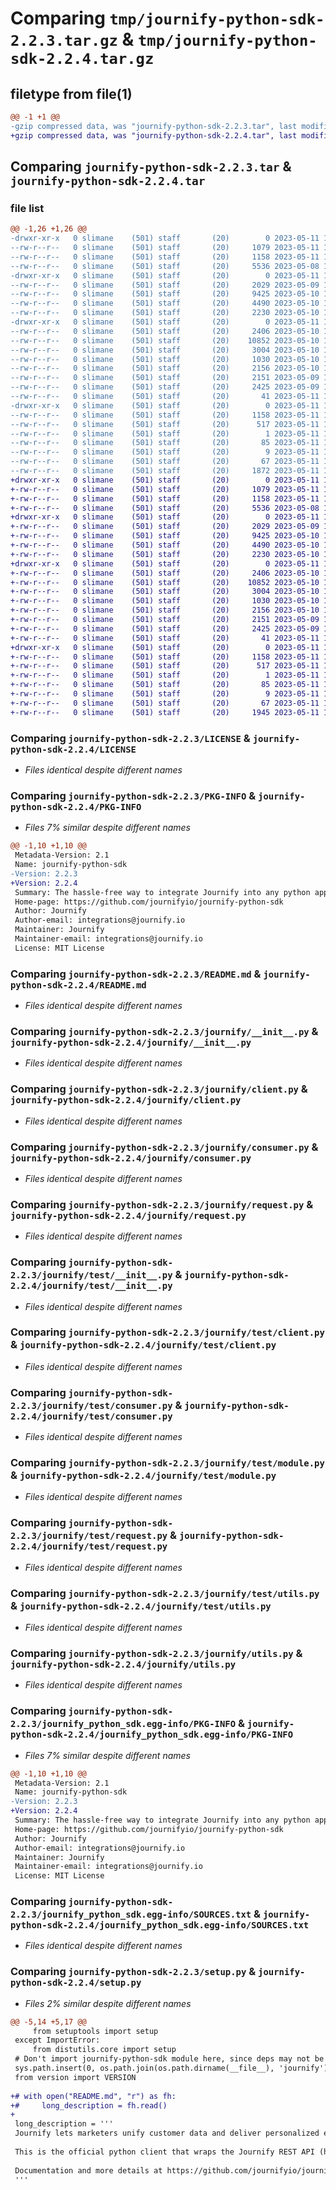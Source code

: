 # Comparing `tmp/journify-python-sdk-2.2.3.tar.gz` & `tmp/journify-python-sdk-2.2.4.tar.gz`

## filetype from file(1)

```diff
@@ -1 +1 @@
-gzip compressed data, was "journify-python-sdk-2.2.3.tar", last modified: Thu May 11 13:34:27 2023, max compression
+gzip compressed data, was "journify-python-sdk-2.2.4.tar", last modified: Thu May 11 13:44:52 2023, max compression
```

## Comparing `journify-python-sdk-2.2.3.tar` & `journify-python-sdk-2.2.4.tar`

### file list

```diff
@@ -1,26 +1,26 @@
-drwxr-xr-x   0 slimane    (501) staff       (20)        0 2023-05-11 13:34:27.830491 journify-python-sdk-2.2.3/
--rw-r--r--   0 slimane    (501) staff       (20)     1079 2023-05-11 12:57:01.000000 journify-python-sdk-2.2.3/LICENSE
--rw-r--r--   0 slimane    (501) staff       (20)     1158 2023-05-11 13:34:27.830557 journify-python-sdk-2.2.3/PKG-INFO
--rw-r--r--   0 slimane    (501) staff       (20)     5536 2023-05-08 12:44:35.000000 journify-python-sdk-2.2.3/README.md
-drwxr-xr-x   0 slimane    (501) staff       (20)        0 2023-05-11 13:34:27.828272 journify-python-sdk-2.2.3/journify/
--rw-r--r--   0 slimane    (501) staff       (20)     2029 2023-05-09 11:58:31.000000 journify-python-sdk-2.2.3/journify/__init__.py
--rw-r--r--   0 slimane    (501) staff       (20)     9425 2023-05-10 14:15:28.000000 journify-python-sdk-2.2.3/journify/client.py
--rw-r--r--   0 slimane    (501) staff       (20)     4490 2023-05-10 16:09:24.000000 journify-python-sdk-2.2.3/journify/consumer.py
--rw-r--r--   0 slimane    (501) staff       (20)     2230 2023-05-10 16:09:24.000000 journify-python-sdk-2.2.3/journify/request.py
-drwxr-xr-x   0 slimane    (501) staff       (20)        0 2023-05-11 13:34:27.829517 journify-python-sdk-2.2.3/journify/test/
--rw-r--r--   0 slimane    (501) staff       (20)     2406 2023-05-10 16:02:37.000000 journify-python-sdk-2.2.3/journify/test/__init__.py
--rw-r--r--   0 slimane    (501) staff       (20)    10852 2023-05-10 15:17:34.000000 journify-python-sdk-2.2.3/journify/test/client.py
--rw-r--r--   0 slimane    (501) staff       (20)     3004 2023-05-10 16:06:08.000000 journify-python-sdk-2.2.3/journify/test/consumer.py
--rw-r--r--   0 slimane    (501) staff       (20)     1030 2023-05-10 16:03:27.000000 journify-python-sdk-2.2.3/journify/test/module.py
--rw-r--r--   0 slimane    (501) staff       (20)     2156 2023-05-10 15:13:26.000000 journify-python-sdk-2.2.3/journify/test/request.py
--rw-r--r--   0 slimane    (501) staff       (20)     2151 2023-05-09 15:30:54.000000 journify-python-sdk-2.2.3/journify/test/utils.py
--rw-r--r--   0 slimane    (501) staff       (20)     2425 2023-05-09 12:16:28.000000 journify-python-sdk-2.2.3/journify/utils.py
--rw-r--r--   0 slimane    (501) staff       (20)       41 2023-05-11 13:30:52.000000 journify-python-sdk-2.2.3/journify/version.py
-drwxr-xr-x   0 slimane    (501) staff       (20)        0 2023-05-11 13:34:27.830379 journify-python-sdk-2.2.3/journify_python_sdk.egg-info/
--rw-r--r--   0 slimane    (501) staff       (20)     1158 2023-05-11 13:34:27.000000 journify-python-sdk-2.2.3/journify_python_sdk.egg-info/PKG-INFO
--rw-r--r--   0 slimane    (501) staff       (20)      517 2023-05-11 13:34:27.000000 journify-python-sdk-2.2.3/journify_python_sdk.egg-info/SOURCES.txt
--rw-r--r--   0 slimane    (501) staff       (20)        1 2023-05-11 13:34:27.000000 journify-python-sdk-2.2.3/journify_python_sdk.egg-info/dependency_links.txt
--rw-r--r--   0 slimane    (501) staff       (20)       85 2023-05-11 13:34:27.000000 journify-python-sdk-2.2.3/journify_python_sdk.egg-info/requires.txt
--rw-r--r--   0 slimane    (501) staff       (20)        9 2023-05-11 13:34:27.000000 journify-python-sdk-2.2.3/journify_python_sdk.egg-info/top_level.txt
--rw-r--r--   0 slimane    (501) staff       (20)       67 2023-05-11 13:34:27.830866 journify-python-sdk-2.2.3/setup.cfg
--rw-r--r--   0 slimane    (501) staff       (20)     1872 2023-05-11 13:05:19.000000 journify-python-sdk-2.2.3/setup.py
+drwxr-xr-x   0 slimane    (501) staff       (20)        0 2023-05-11 13:44:52.226623 journify-python-sdk-2.2.4/
+-rw-r--r--   0 slimane    (501) staff       (20)     1079 2023-05-11 12:57:01.000000 journify-python-sdk-2.2.4/LICENSE
+-rw-r--r--   0 slimane    (501) staff       (20)     1158 2023-05-11 13:44:52.226711 journify-python-sdk-2.2.4/PKG-INFO
+-rw-r--r--   0 slimane    (501) staff       (20)     5536 2023-05-08 12:44:35.000000 journify-python-sdk-2.2.4/README.md
+drwxr-xr-x   0 slimane    (501) staff       (20)        0 2023-05-11 13:44:52.224402 journify-python-sdk-2.2.4/journify/
+-rw-r--r--   0 slimane    (501) staff       (20)     2029 2023-05-09 11:58:31.000000 journify-python-sdk-2.2.4/journify/__init__.py
+-rw-r--r--   0 slimane    (501) staff       (20)     9425 2023-05-10 14:15:28.000000 journify-python-sdk-2.2.4/journify/client.py
+-rw-r--r--   0 slimane    (501) staff       (20)     4490 2023-05-10 16:09:24.000000 journify-python-sdk-2.2.4/journify/consumer.py
+-rw-r--r--   0 slimane    (501) staff       (20)     2230 2023-05-10 16:09:24.000000 journify-python-sdk-2.2.4/journify/request.py
+drwxr-xr-x   0 slimane    (501) staff       (20)        0 2023-05-11 13:44:52.225768 journify-python-sdk-2.2.4/journify/test/
+-rw-r--r--   0 slimane    (501) staff       (20)     2406 2023-05-10 16:02:37.000000 journify-python-sdk-2.2.4/journify/test/__init__.py
+-rw-r--r--   0 slimane    (501) staff       (20)    10852 2023-05-10 15:17:34.000000 journify-python-sdk-2.2.4/journify/test/client.py
+-rw-r--r--   0 slimane    (501) staff       (20)     3004 2023-05-10 16:06:08.000000 journify-python-sdk-2.2.4/journify/test/consumer.py
+-rw-r--r--   0 slimane    (501) staff       (20)     1030 2023-05-10 16:03:27.000000 journify-python-sdk-2.2.4/journify/test/module.py
+-rw-r--r--   0 slimane    (501) staff       (20)     2156 2023-05-10 15:13:26.000000 journify-python-sdk-2.2.4/journify/test/request.py
+-rw-r--r--   0 slimane    (501) staff       (20)     2151 2023-05-09 15:30:54.000000 journify-python-sdk-2.2.4/journify/test/utils.py
+-rw-r--r--   0 slimane    (501) staff       (20)     2425 2023-05-09 12:16:28.000000 journify-python-sdk-2.2.4/journify/utils.py
+-rw-r--r--   0 slimane    (501) staff       (20)       41 2023-05-11 13:44:18.000000 journify-python-sdk-2.2.4/journify/version.py
+drwxr-xr-x   0 slimane    (501) staff       (20)        0 2023-05-11 13:44:52.226504 journify-python-sdk-2.2.4/journify_python_sdk.egg-info/
+-rw-r--r--   0 slimane    (501) staff       (20)     1158 2023-05-11 13:44:52.000000 journify-python-sdk-2.2.4/journify_python_sdk.egg-info/PKG-INFO
+-rw-r--r--   0 slimane    (501) staff       (20)      517 2023-05-11 13:44:52.000000 journify-python-sdk-2.2.4/journify_python_sdk.egg-info/SOURCES.txt
+-rw-r--r--   0 slimane    (501) staff       (20)        1 2023-05-11 13:44:52.000000 journify-python-sdk-2.2.4/journify_python_sdk.egg-info/dependency_links.txt
+-rw-r--r--   0 slimane    (501) staff       (20)       85 2023-05-11 13:44:52.000000 journify-python-sdk-2.2.4/journify_python_sdk.egg-info/requires.txt
+-rw-r--r--   0 slimane    (501) staff       (20)        9 2023-05-11 13:44:52.000000 journify-python-sdk-2.2.4/journify_python_sdk.egg-info/top_level.txt
+-rw-r--r--   0 slimane    (501) staff       (20)       67 2023-05-11 13:44:52.227075 journify-python-sdk-2.2.4/setup.cfg
+-rw-r--r--   0 slimane    (501) staff       (20)     1945 2023-05-11 13:44:25.000000 journify-python-sdk-2.2.4/setup.py
```

### Comparing `journify-python-sdk-2.2.3/LICENSE` & `journify-python-sdk-2.2.4/LICENSE`

 * *Files identical despite different names*

### Comparing `journify-python-sdk-2.2.3/PKG-INFO` & `journify-python-sdk-2.2.4/PKG-INFO`

 * *Files 7% similar despite different names*

```diff
@@ -1,10 +1,10 @@
 Metadata-Version: 2.1
 Name: journify-python-sdk
-Version: 2.2.3
+Version: 2.2.4
 Summary: The hassle-free way to integrate Journify into any python application.
 Home-page: https://github.com/journifyio/journify-python-sdk
 Author: Journify
 Author-email: integrations@journify.io
 Maintainer: Journify
 Maintainer-email: integrations@journify.io
 License: MIT License
```

### Comparing `journify-python-sdk-2.2.3/README.md` & `journify-python-sdk-2.2.4/README.md`

 * *Files identical despite different names*

### Comparing `journify-python-sdk-2.2.3/journify/__init__.py` & `journify-python-sdk-2.2.4/journify/__init__.py`

 * *Files identical despite different names*

### Comparing `journify-python-sdk-2.2.3/journify/client.py` & `journify-python-sdk-2.2.4/journify/client.py`

 * *Files identical despite different names*

### Comparing `journify-python-sdk-2.2.3/journify/consumer.py` & `journify-python-sdk-2.2.4/journify/consumer.py`

 * *Files identical despite different names*

### Comparing `journify-python-sdk-2.2.3/journify/request.py` & `journify-python-sdk-2.2.4/journify/request.py`

 * *Files identical despite different names*

### Comparing `journify-python-sdk-2.2.3/journify/test/__init__.py` & `journify-python-sdk-2.2.4/journify/test/__init__.py`

 * *Files identical despite different names*

### Comparing `journify-python-sdk-2.2.3/journify/test/client.py` & `journify-python-sdk-2.2.4/journify/test/client.py`

 * *Files identical despite different names*

### Comparing `journify-python-sdk-2.2.3/journify/test/consumer.py` & `journify-python-sdk-2.2.4/journify/test/consumer.py`

 * *Files identical despite different names*

### Comparing `journify-python-sdk-2.2.3/journify/test/module.py` & `journify-python-sdk-2.2.4/journify/test/module.py`

 * *Files identical despite different names*

### Comparing `journify-python-sdk-2.2.3/journify/test/request.py` & `journify-python-sdk-2.2.4/journify/test/request.py`

 * *Files identical despite different names*

### Comparing `journify-python-sdk-2.2.3/journify/test/utils.py` & `journify-python-sdk-2.2.4/journify/test/utils.py`

 * *Files identical despite different names*

### Comparing `journify-python-sdk-2.2.3/journify/utils.py` & `journify-python-sdk-2.2.4/journify/utils.py`

 * *Files identical despite different names*

### Comparing `journify-python-sdk-2.2.3/journify_python_sdk.egg-info/PKG-INFO` & `journify-python-sdk-2.2.4/journify_python_sdk.egg-info/PKG-INFO`

 * *Files 7% similar despite different names*

```diff
@@ -1,10 +1,10 @@
 Metadata-Version: 2.1
 Name: journify-python-sdk
-Version: 2.2.3
+Version: 2.2.4
 Summary: The hassle-free way to integrate Journify into any python application.
 Home-page: https://github.com/journifyio/journify-python-sdk
 Author: Journify
 Author-email: integrations@journify.io
 Maintainer: Journify
 Maintainer-email: integrations@journify.io
 License: MIT License
```

### Comparing `journify-python-sdk-2.2.3/journify_python_sdk.egg-info/SOURCES.txt` & `journify-python-sdk-2.2.4/journify_python_sdk.egg-info/SOURCES.txt`

 * *Files identical despite different names*

### Comparing `journify-python-sdk-2.2.3/setup.py` & `journify-python-sdk-2.2.4/setup.py`

 * *Files 2% similar despite different names*

```diff
@@ -5,14 +5,17 @@
     from setuptools import setup
 except ImportError:
     from distutils.core import setup
 # Don't import journify-python-sdk module here, since deps may not be installed
 sys.path.insert(0, os.path.join(os.path.dirname(__file__), 'journify'))
 from version import VERSION
 
+# with open("README.md", "r") as fh:
+#     long_description = fh.read()
+
 long_description = '''
 Journify lets marketers unify customer data and deliver personalized experiences – no code or engineering favors required.
 
 This is the official python client that wraps the Journify REST API (https://journify.io).
 
 Documentation and more details at https://github.com/journifyio/journify-python-sdk
 '''
```

